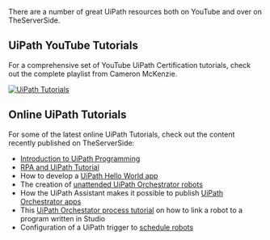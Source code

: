 There are a number of great UiPath resources both on YouTube and over on TheServerSide.

## UiPath YouTube Tutorials

For a comprehensive set of YouTube UiPath Certification tutorials, check out the complete playlist from Cameron McKenzie.

[![UiPath Tutorials](http://img.youtube.com/vi/mG6bILKpKbk/0.jpg)](http://www.youtube.com/watch?v=mG6bILKpKbk "UiPath Tutorials")

## Online UiPath Tutorials

For some of the latest online UiPath Tutorials, check out the content recently published on TheServerSide:

- [Introduction to UiPath Programming](https://www.theserverside.com/video/An-introduction-to-RPA-programming-with-UiPath-Studio)
- [RPA and UiPath Tutorial](https://www.theserverside.com/video/Get-automated-with-this-RPA-and-UiPath-tutorial-for-beginners)
- How to develop a [UiPath Hello World app](https://www.theserverside.com/blog/Coffee-Talk-Java-News-Stories-and-Opinions/Make-this-UiPath-Hello-World-example-the-first-project-in-your-RPA-journey)
- The creation of [unattended UiPath Orchestrator robots](https://www.theserverside.com/blog/Coffee-Talk-Java-News-Stories-and-Opinions/Create-your-first-RPA-robot-to-UiPath-Orchestrator-tutorial)
- How the UiPath Assistant makes it possible to publish [UiPath Orchestrator apps](https://www.theserverside.com/blog/Coffee-Talk-Java-News-Stories-and-Opinions/How-to-configure-Assistant-and-publish-to-UiPath-Orchestrator)
- This [UiPath Orchestator process tutorial](https://www.theserverside.com/blog/Coffee-Talk-Java-News-Stories-and-Opinions/How-create-a-UiPath-Orchestrator-process-to-run-your-RPA-robots) on how to link a robot to a program written in Studio
- Configuration of a UiPath trigger to [schedule robots](https://www.theserverside.com/blog/Coffee-Talk-Java-News-Stories-and-Opinions/How-to-create-a-UiPath-schedule-time-trigger-for-robots)


